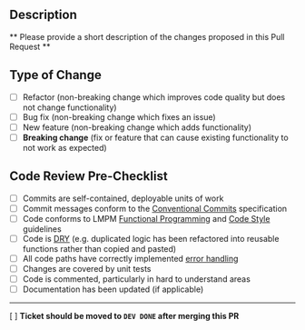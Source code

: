## Description
** Please provide a short description of the changes proposed in this Pull Request **

## Type of Change
- [ ] Refactor (non-breaking change which improves code quality but does not change functionality)
- [ ] Bug fix (non-breaking change which fixes an issue)
- [ ] New feature (non-breaking change which adds functionality)
- [ ] **Breaking change** (fix or feature that can cause existing functionality to not work as expected)

## Code Review Pre-Checklist
- [ ] Commits are self-contained, deployable units of work
- [ ] Commit messages conform to the [Conventional Commits](https://www.conventionalcommits.org/en/v1.0.0/#summary) specification
- [ ] Code conforms to LMPM [Functional Programming](https://inhabitiq.atlassian.net/wiki/spaces/LMP/pages/3025043460/4.+Functional+Programming) and [Code Style](https://inhabitiq.atlassian.net/wiki/spaces/LMP/pages/3024912390/5.+Code+Style) guidelines
- [ ] Code is [DRY](https://en.wikipedia.org/wiki/Don%27t_repeat_yourself) (e.g. duplicated logic has been refactored into reusable functions rather than copied and pasted)
- [ ] All code paths have correctly implemented [error handling](https://inhabitiq.atlassian.net/wiki/spaces/LMP/pages/3025043480/7.+Error+Handling)
- [ ] Changes are covered by unit tests
- [ ] Code is commented, particularly in hard to understand areas
- [ ] Documentation has been updated (if applicable)

---

[ ] **Ticket should be moved to `DEV DONE` after merging this PR**
